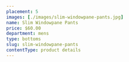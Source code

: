 ```yaml
---
placement: 5
images: [./images/slim-windowpane-pants.jpg]
name: Slim Windowpane Pants
price: $60.00
department: mens
type: bottoms
slug: slim-windowpane-pants
contentType: product details
---
```


